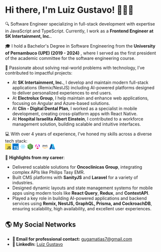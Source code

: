 # Hi there, I'm Luiz Gustavo! 👋👨‍💻  

🔍 Software Engineer specializing in full-stack development with expertise in JavaScript and TypeScript. Currently, I work as a **Frontend Engineer at SK Intertainment, Inc.**.  

🎓 I hold a Bachelor's Degree in Software Engineering from the **University of Pernambuco (UPE) (2019 - 2024)** , where I served as the first president of the academic committee for the software engineering course.  

📱 Passionate about solving real-world problems with technology, I’ve contributed to impactful projects:  
- At **SK Intertainment, Inc.**, I develop and maintain modern full-stack applications (Remix/NestJS) including AI-powered platforms designed to deliver personalized experiences to end users.  
- At **Electrolux Group**, I help maintain and enhance web applications, focusing on Angular and Azure-based solutions.  
- At **Clin - Digital Dental Plan**, I worked as a specialist in mobile development, creating cross-platform apps with React Native.  
- At **Hospital Israelita Albert Einstein**, I contributed to a workforce management solution, building scalable and intuitive interfaces.

💻 With over 4 years of experience, I’ve honed my skills across a diverse tech stack:  
<code><img height="20" src="https://raw.githubusercontent.com/github/explore/80688e429a7d4ef2fca1e82350fe8e3517d3494d/topics/javascript/javascript.png"></code>
<code><img height="20" src="https://raw.githubusercontent.com/github/explore/80688e429a7d4ef2fca1e82350fe8e3517d3494d/topics/typescript/typescript.png"></code>
<code><img height="20" src="https://raw.githubusercontent.com/github/explore/80688e429a7d4ef2fca1e82350fe8e3517d3494d/topics/react/react.png"></code>
<code><img height="20" src="https://raw.githubusercontent.com/github/explore/80688e429a7d4ef2fca1e82350fe8e3517d3494d/topics/nodejs/nodejs.png"></code>
<code><img height="20" src="https://raw.githubusercontent.com/github/explore/80688e429a7d4ef2fca1e82350fe8e3517d3494d/topics/angular/angular.png"></code>
<code><img height="20" src="https://raw.githubusercontent.com/github/explore/80688e429a7d4ef2fca1e82350fe8e3517d3494d/topics/aws/aws.png"></code>
<code><img height="20" src="https://raw.githubusercontent.com/github/explore/80688e429a7d4ef2fca1e82350fe8e3517d3494d/topics/azure/azure.png"></code>

🌟 **Highlights from my career**:  
- Delivered scalable solutions for **Oncoclínicas Group**, integrating complex APIs like Philips Tasy EMR.  
- Built CMS platforms with **SanityJS** and **Laravel** for a variety of industries.  
- Designed dynamic layouts and state management systems for mobile apps using modern tools like **React Query**, **Redux**, and **ContextAPI**.
- Played a key role in building AI-powered applications and backend services using **Remix, NestJS, GraphQL, Prisma, and CockroachDB**, ensuring scalability, high availability, and excellent user experiences.

## 🌎 My Social Networks  
- **📧 Email for professional contact:** [gugamatias7@gmail.com](mailto:gugamatias7@gmail.com)  
- **💼 LinkedIn:** [Luiz Gustavo](https://www.linkedin.com/in/lgustavosoftwareengineer)
